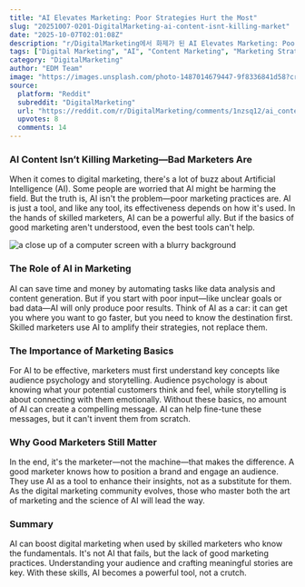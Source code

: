 ```yaml
---
title: "AI Elevates Marketing: Poor Strategies Hurt the Most"
slug: "20251007-0201-DigitalMarketing-ai-content-isnt-killing-market"
date: "2025-10-07T02:01:08Z"
description: "r/DigitalMarketing에서 화제가 된 AI Elevates Marketing: Poor Strategies Hurt the Most에 대한 깊이 있는 분석과 인사이트"
tags: ["Digital Marketing", "AI", "Content Marketing", "Marketing Strategy"]
category: "DigitalMarketing"
author: "EDM Team"
image: "https://images.unsplash.com/photo-1487014679447-9f8336841d58?crop=entropy&cs=tinysrgb&fit=max&fm=jpg&ixid=M3w3OTU0NDF8MHwxfHNlYXJjaHwxOHx8ZGlnaXRhbCUyMG1hcmtldGluZ3xlbnwxfDB8fHwxNzU5ODAyNDUzfDA&ixlib=rb-4.1.0&q=80&w=1080"
source:
  platform: "Reddit"
  subreddit: "DigitalMarketing"
  url: "https://reddit.com/r/DigitalMarketing/comments/1nzsq12/ai_content_isnt_killing_marketing_bad_marketers/"
  upvotes: 8
  comments: 14
---
```


### AI Content Isn’t Killing Marketing—Bad Marketers Are

When it comes to digital marketing, there's a lot of buzz about Artificial Intelligence (AI). Some people are worried that AI might be harming the field. But the truth is, AI isn't the problem—poor marketing practices are. AI is just a tool, and like any tool, its effectiveness depends on how it's used. In the hands of skilled marketers, AI can be a powerful ally. But if the basics of good marketing aren't understood, even the best tools can't help.

![a close up of a computer screen with a blurry background](https://images.unsplash.com/photo-1686061594183-8c864f508b00?crop=entropy&cs=tinysrgb&fit=max&fm=jpg&ixid=M3w3OTU0NDF8MHwxfHNlYXJjaHwzfHxzZW98ZW58MXwwfHx8MTc1OTgwMjQ1M3ww&ixlib=rb-4.1.0&q=80&w=1080)

### The Role of AI in Marketing

AI can save time and money by automating tasks like data analysis and content generation. But if you start with poor input—like unclear goals or bad data—AI will only produce poor results. Think of AI as a car: it can get you where you want to go faster, but you need to know the destination first. Skilled marketers use AI to amplify their strategies, not replace them.

### The Importance of Marketing Basics

For AI to be effective, marketers must first understand key concepts like audience psychology and storytelling. Audience psychology is about knowing what your potential customers think and feel, while storytelling is about connecting with them emotionally. Without these basics, no amount of AI can create a compelling message. AI can help fine-tune these messages, but it can't invent them from scratch.

### Why Good Marketers Still Matter

In the end, it's the marketer—not the machine—that makes the difference. A good marketer knows how to position a brand and engage an audience. They use AI as a tool to enhance their insights, not as a substitute for them. As the digital marketing community evolves, those who master both the art of marketing and the science of AI will lead the way.

### Summary

AI can boost digital marketing when used by skilled marketers who know the fundamentals. It's not AI that fails, but the lack of good marketing practices. Understanding your audience and crafting meaningful stories are key. With these skills, AI becomes a powerful tool, not a crutch.